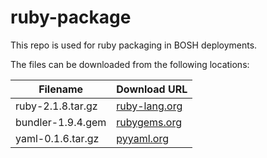 ruby-package
============
This repo is used for ruby packaging in BOSH deployments.

The files can be downloaded from the following locations:

| Filename | Download URL |
| -------- | ------------ |
| ruby-2.1.8.tar.gz | [ruby-lang.org](http://cache.ruby-lang.org/pub/ruby/2.1/ruby-2.1.8.tar.gz) |
| bundler-1.9.4.gem | [rubygems.org](https://rubygems.org/downloads/bundler-1.9.4.gem) |
| yaml-0.1.6.tar.gz | [pyyaml.org](http://pyyaml.org/download/libyaml/yaml-0.1.6.tar.gz) |
